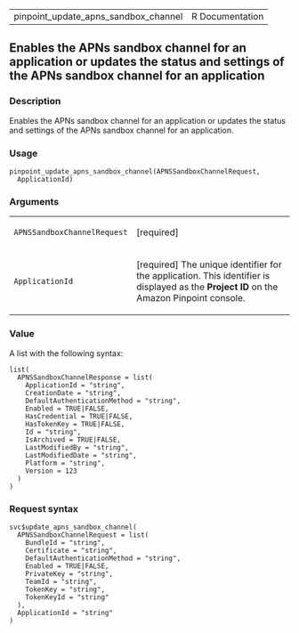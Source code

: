 <table style="width: 100%;">
<tbody>
<tr class="odd">
<td>pinpoint_update_apns_sandbox_channel</td>
<td style="text-align: right;">R Documentation</td>
</tr>
</tbody>
</table>

## Enables the APNs sandbox channel for an application or updates the status and settings of the APNs sandbox channel for an application

### Description

Enables the APNs sandbox channel for an application or updates the
status and settings of the APNs sandbox channel for an application.

### Usage

    pinpoint_update_apns_sandbox_channel(APNSSandboxChannelRequest,
      ApplicationId)

### Arguments

<table>
<colgroup>
<col style="width: 35%" />
<col style="width: 65%" />
</colgroup>
<tbody>
<tr class="odd">
<td><code
id="pinpoint_update_apns_sandbox_channel_:_APNSSandboxChannelRequest">APNSSandboxChannelRequest</code></td>
<td><p>[required]</p></td>
</tr>
<tr class="even">
<td><code
id="pinpoint_update_apns_sandbox_channel_:_ApplicationId">ApplicationId</code></td>
<td><p>[required] The unique identifier for the application. This
identifier is displayed as the <strong>Project ID</strong> on the Amazon
Pinpoint console.</p></td>
</tr>
</tbody>
</table>

### Value

A list with the following syntax:

    list(
      APNSSandboxChannelResponse = list(
        ApplicationId = "string",
        CreationDate = "string",
        DefaultAuthenticationMethod = "string",
        Enabled = TRUE|FALSE,
        HasCredential = TRUE|FALSE,
        HasTokenKey = TRUE|FALSE,
        Id = "string",
        IsArchived = TRUE|FALSE,
        LastModifiedBy = "string",
        LastModifiedDate = "string",
        Platform = "string",
        Version = 123
      )
    )

### Request syntax

    svc$update_apns_sandbox_channel(
      APNSSandboxChannelRequest = list(
        BundleId = "string",
        Certificate = "string",
        DefaultAuthenticationMethod = "string",
        Enabled = TRUE|FALSE,
        PrivateKey = "string",
        TeamId = "string",
        TokenKey = "string",
        TokenKeyId = "string"
      ),
      ApplicationId = "string"
    )

